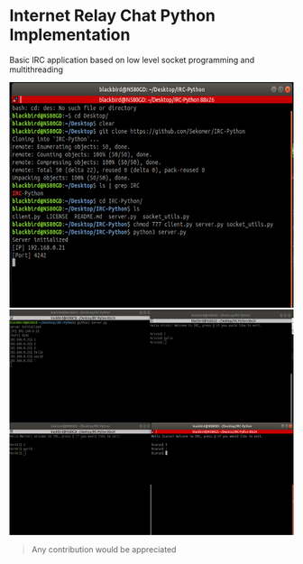 # Internet Relay Chat Python Implementation 

Basic IRC application based on low level socket programming and multithreading


<img src="./img/0.png" width="600" height="400" />
<img src="./img/1.png" width="600" height="400" />


> Any contribution would be appreciated
